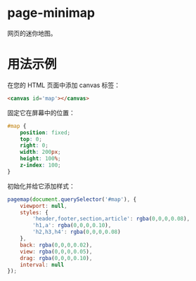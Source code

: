 # page-minimap

网页的迷你地图。

# 用法示例

在您的 HTML 页面中添加 canvas 标签：

```html
<canvas id='map'></canvas>
```

固定它在屏幕中的位置：

```css
#map {
    position: fixed;
    top: 0;
    right: 0;
    width: 200px;
    height: 100%;
    z-index: 100;
}
```

初始化并给它添加样式：

```js
pagemap(document.querySelector('#map'), {
    viewport: null,
    styles: {
        'header,footer,section,article': rgba(0,0,0,0.08),
        'h1,a': rgba(0,0,0,0.10),
        'h2,h3,h4': rgba(0,0,0,0.08)
    },
    back: rgba(0,0,0,0.02),
    view: rgba(0,0,0,0.05),
    drag: rgba(0,0,0,0.10),
    interval: null
});
```

